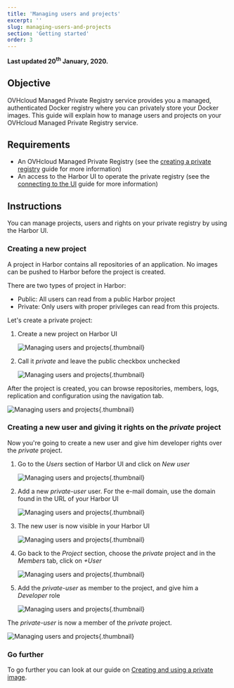 ```yaml
---
title: 'Managing users and projects'
excerpt: ''
slug: managing-users-and-projects
section: 'Getting started'
order: 3
---
```


**Last updated 20<sup>th</sup> January, 2020.**

<style>
 pre {
     font-size: 14px;
 }
 pre.console {
   background-color: #300A24; 
   color: #ccc;
   font-family: monospace;
   padding: 5px;
   margin-bottom: 5px;
 }
 pre.console code {
   border: solid 0px transparent;
   color: #ccc;
   font-family: monospace !important;
   font-size: 0.75em;
 }
 .small {
     font-size: 0.75em;
 }
</style>


## Objective

OVHcloud Managed Private Registry service provides you a managed, authenticated Docker registry where you can privately store your Docker images. This guide will explain how to manage users and projects on your OVHcloud Managed Private Registry service.


## Requirements

- An OVHcloud Managed Private Registry (see the [creating a private registry](../creating-a-private-registry/) guide for more information)
- An access to the Harbor UI to operate the private registry (see the [connecting to the UI](../connecting-to-the-ui/) guide for more information)


## Instructions

You can manage projects, users and rights on your private registry by using the Harbor UI.

### Creating a new project

A project in Harbor contains all repositories of an application. No images can be pushed to Harbor before the project is created. 

There are two types of project in Harbor:

- Public: All users can read from a public Harbor project
- Private: Only users with proper privileges can read from this projects.

Let's create a private project:

1. Create a new project on Harbor UI

    ![Managing users and projects](images/managing-users-and-projects-005.jpg){.thumbnail}

1. Call it *private* and leave the public checkbox unchecked

    ![Managing users and projects](images/managing-users-and-projects-006.jpg){.thumbnail}

After the project is created, you can browse repositories, members, logs, replication and configuration using the navigation tab.

![Managing users and projects](images/managing-users-and-projects-007.jpg){.thumbnail}



### Creating a new user and giving it rights on the *private* project


Now you're going to create a new user and give him developer rights over the *private* project.

1. Go to the *Users* section of Harbor UI and click on *New user*

    ![Managing users and projects](images/managing-users-and-projects-008.jpg){.thumbnail}


1. Add a new *private-user* user. For the e-mail domain, use the domain found in the URL of your Harbor UI

    ![Managing users and projects](images/managing-users-and-projects-009.jpg){.thumbnail}


1. The new user is now visible in your Harbor UI 

    ![Managing users and projects](images/managing-users-and-projects-010.jpg){.thumbnail}


1. Go back to the *Project* section, choose the *private* project and in the *Members* tab, click on  *+User*

    ![Managing users and projects](images/managing-users-and-projects-011.jpg){.thumbnail}


1. Add the *private-user* as member to the project, and give him a *Developer* role    

    ![Managing users and projects](images/managing-users-and-projects-012.jpg){.thumbnail}


The *private-user* is now a member of the *private* project.

![Managing users and projects](images/managing-users-and-projects-013.jpg){.thumbnail}


### Go further

To go further you can look at our guide on [Creating and using a private image](../creating-and-using-a-private-image/).